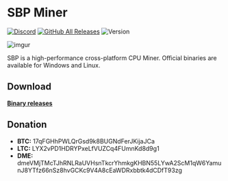 # SBP Miner
[![Discord](https://img.shields.io/discord/443790652803645451?label=Discord%20-%20SuperBlockchain%20Pool%20)](https://discord.gg/vcT9XvxZVV) 
[![GitHub All Releases](https://img.shields.io/github/downloads/SuperBlockchain-Pool/sbp-miner/total?label=Downloads)](https://github.com/SuperBlockchain-Pool/sbp-miner/releases) 
![Version](https://img.shields.io/github/v/release/SuperBlockchain-Pool/sbp-miner)

![imgur](https://i.imgur.com/YCMDr9q.png)


SBP is a high-performance cross-platform CPU Miner. Official binaries are available for Windows and Linux.

## Download
**[Binary releases](https://github.com/SuperBlockchain-Pool/sbp-miner/releases)**

## Donation
- **BTC:** 17qFGHhPWLQrGsd9k8BUGNdFerJKijaJCa
- **LTC:** LYX2vPD1HDRYPxeLfVUZCq4FUmnKd8d9g1
- **DME:** dmeVMjTMcTJhRNLRaUVHsnTkcrYhmkgKHBN55LYwA2ScM1qW6YamunJ8YTfz66nSz8hvGCKc9V4A8cEaWDRxbbtk4dCDfT93zg
